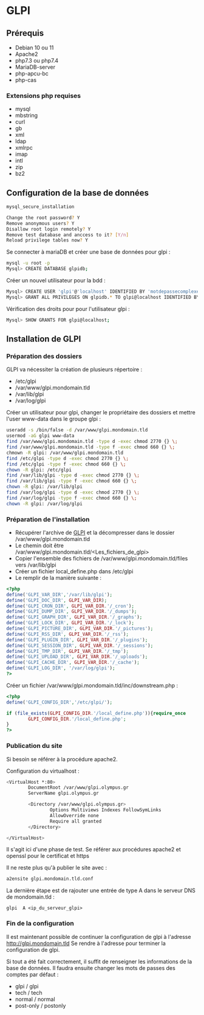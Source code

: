 # GLPI
## Prérequis

- Debian 10 ou 11
- Apache2
- php7.3 ou php7.4
- MariaDB-server
- php-apcu-bc
- php-cas

### Extensions php requises

- mysql
- mbstring
- curl
- gb
- xml
- ldap
- xmlrpc
- imap
- intl
- zip
- bz2

## Configuration de la base de données

```bash
mysql_secure_installation

Change the root password? Y
Remove anonymous users? Y
Disallow root login remotely? Y
Remove test database and anccess to it? [Y/n]
Reload privilege tables now? Y
```

Se connecter à mariaDB et créer une base de données pour glpi :

```bash
mysql -u root -p
Mysql> CREATE DATABASE glpidb;
```

Créer un nouvel utilisateur pour la bdd : 

```bash
Mysql> CREATE USER 'glpi'@'localhost' IDENTIFIED BY 'motdepassecomplexe';
Mysql> GRANT ALL PRIVILEGES ON glpidb.* TO glpi@localhost IDENTIFIED BY 'motdepassecomplexe';
```

Vérification des droits pour pour l'utilisateur glpi :

```bash
Mysql> SHOW GRANTS FOR glpi@localhost;
```

## Installation de GLPI

### Préparation des dossiers

GLPI va nécessiter la création de plusieurs répertoire :

- /etc/glpi
- /var/www/glpi.mondomain.tld
- /var/lib/glpi
- /var/log/glpi

Créer un utilisateur pour glpi, changer le propriétaire des dossiers et mettre l'user www-data dans le groupe glpi :

```bash
useradd -s /bin/false -d /var/www/glpi.mondomain.tld
usermod -aG glpi www-data
find /var/www/glpi.mondomain.tld -type d -exec chmod 2770 {} \;
find /var/www/glpi.mondomain.tld -type f -exec chmod 660 {} \;
chmown -R glpi: /var/www/glpi.mondomain.tld
find /etc/glpi -type d -exec chmod 2770 {} \;
find /etc/glpi -type f -exec chmod 660 {} \;
chown -R glpi: /etc/glpi
find /var/lib/glpi -type d -exec chmod 2770 {} \;
find /var/lib/glpi -type f -exec chmod 660 {} \;
chown -R glpi: /var/lib/glpi
find /var/log/glpi -type d -exec chmod 2770 {} \;
find /var/log/glpi -type f -exec chmod 660 {} \;
chown -R glpi: /var/log/glpi
```

### Préparation de l'installation

- Récupérer l'archive de [GLPI](https://glpi-project.org/fr/telecharger-glpi/) et la décompresser dans le dossier /var/www/glpi.mondomain.tld
- Le chemin doit être /var/www/glpi.mondomain.tld/<Les_fichiers_de_glpi>
- Copier l'ensemble des fichiers de /var/www/glpi.mondomain.tld/files vers /var/lib/glpi
- Créer un fichier local_define.php dans /etc/glpi
- Le remplir de la manière suivante :

```php
<?php
define('GLPI_VAR_DIR','/var/lib/glpi');
define('GLPI_DOC_DIR', GLPI_VAR_DIR);
define('GLPI_CRON_DIR', GLPI_VAR_DIR.'/_cron');
define('GLPI_DUMP_DIR', GLPI_VAR_DIR.'/_dumps');
define('GLPI_GRAPH_DIR', GLPI_VAR_DIR.'/_graphs');
define('GLPI_LOCK_DIR', GLPI_VAR_DIR.'/_lock');
define('GLPI_PICTURE_DIR', GLPI_VAR_DIR.'/_pictures');
define('GLPI_RSS_DIR', GLPI_VAR_DIR.'/_rss');
define('GLPI_PLUGIN_DIR', GLPI_VAR_DIR.'/_plugins');
define('GLPI_SESSION_DIR', GLPI_VAR_DIR.'/_sessions');
define('GLPI_TMP_DIR', GLPI_VAR_DIR.'/_tmp');
define('GLPI_UPLOAD_DIR', GLPI_VAR_DIR.'/_uploads');
define('GLPI_CACHE_DIR', GLPI_VAR_DIR.'/_cache');
define('GLPI_LOG_DIR', '/var/log/glpi');
?>
```

Créer un fichier /var/www/glpi.mondomain.tld/inc/downstream.php :

```php
<?php
define('GLPI_CONFIG_DIR','/etc/glpi/');

if (file_exists(GLPI_CONFIG_DIR.'/local_define.php')){require_once
        GLPI_CONFIG_DIR.'/local_define.php';
}
?>
```

### Publication du site

Si besoin se référer à la procédure apache2.

Configuration du virtualhost :

```bash
<VirtualHost *:80>
        DocumentRoot /var/www/glpi.olympus.gr
        ServerName glpi.olympus.gr

        <Directory /var/www/glpi.olympus.gr>
                Options Multiviews Indexes FollowSymLinks
                AllowOverride none
                Require all granted
        </Directory>

</VirtualHost>
```

Il s'agit ici d'une phase de test. Se référer aux procédures apache2 et openssl pour le certificat et https

Il ne reste plus qu'à publier le site avec :

```bash
a2ensite glpi.mondomain.tld.conf
```

La dernière étape est de rajouter une entrée de type A dans le serveur DNS de mondomain.tld :
```
glpi  A <ip_du_serveur_glpi>
```

### Fin de la configuration

Il est maintenant possible de continuer la configuration de glpi à l'adresse http://glpi.mondomain.tld
Se rendre à l'adresse pour terminer la configuration de glpi.

Si tout a été fait correctement, il suffit de renseigner les informations de la base de données. Il faudra ensuite changer les mots de passes des comptes par défaut :

- glpi / glpi
- tech / tech
- normal / normal
- post-only / postonly
